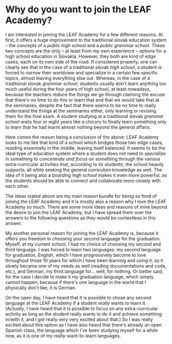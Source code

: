 # Why do you want to join the LEAF Academy?

I am interested in joining the LEAF Academy for a few different reasons. At first, it offers a huge improvement to the traditional slovak education system – the concepts of a _public high school_ and a _public grammar school_. These two concepts are the only – at least from my own experience – options for a high school education in Slovakia.
However, they both are kind of edge cases, each on its own side of the road. If considered properly, one can clearly see that in the case of a traditional slovak _high school_, a student is forced to narrow their worldview and specialize in a certain few specific topics, almost leaving everything else out. Whereas, in the case of a traditional slovak _grammar school_, students usually don't learn anything too much useful during the four years of high school, at least nowadays, because the teachers reduce the things we go through claiming the excuse that there's no time to do this or learn that and that we would take that at the seminaries, despite the fact that there seems to be no time to really understand the things at the seminaries either, only learning or revising them for the final exam. A student studying at a traditional slovak _grammar school_ waits four or eight years like a chicory to finally learn something only to learn that he had learnt almost nothing beyond the general affairs.

Here comes the reason being a conclusion of the above: LEAF Academy looks to me like that kind of a school which bridges those two edge cases, residing essentially in the middle, leaving itself balanced. It seems to be the ideal type of education system where a student does not need to _specialize_ in something to _concentrate and focus_  on something through the various extra-curricular activities that, according to its students, the school heavily supports; all while seeking the general curriculum knowledge as well.
The idea of it being also a _boarding high school_ makes it even more powerful, as the students should be able to connect and collaborate more closely with each other.

The ideas stated above are my main reason bundle for being so fond of joining the LEAF Academy and it is mostly also a reason why I love the LEAF Academy so much.
There are some more ideas and reasons of mine beyond the desire to join the LEAF Academy, but I have spread them over the answers to the following questions as they would be contextless in this answer.

My another personal reason for joining the LEAF Academy is, because it offers you freedom in choosing your second language for the graduation. Myself, at my current school, I had no choice of choosing my second and third language. I was forced to learn two languages: my second language for graduation, English, which I have progressively become to love throughout those 10 years for which I have been learning and _using_ it, as it slowly became one of my needs as well (reading documentations and code, etc.), and German, my third language for... well, for nothing. Or better said, for the case I decide to make it my graduation language, which simply cannot happen, because if there's one language in the world that I physically don't like, it is German.

On the open day, I have heard that it is possible to chose any second language at the LEAF Academy if a student _really wants to_ learn it. (Actually, I have heard that it is possible to focus on any extra-curricular activity as long as the student really wants to do it and achieve something in/with it, and I got really very very excited about that.)
So I was really excited about this option as I have also heard that there's already an open Spanish class, the language which I've been studying myself for a while now, as it is one of my really-want-to-learn languages.
